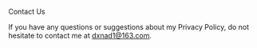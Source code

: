 Contact Us

If you have any questions or suggestions about my Privacy Policy, do not hesitate to contact me at dxnad1@163.com.